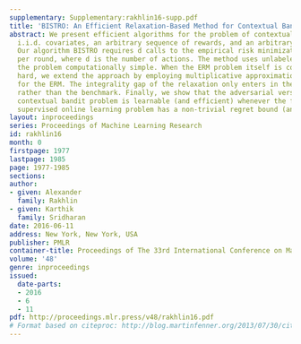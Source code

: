 ```yaml
---
supplementary: Supplementary:rakhlin16-supp.pdf
title: 'BISTRO: An Efficient Relaxation-Based Method for Contextual Bandits'
abstract: We present efficient algorithms for the problem of contextual bandits with
  i.i.d. covariates, an arbitrary sequence of rewards, and an arbitrary class of policies.
  Our algorithm BISTRO requires d calls to the empirical risk minimization (ERM) oracle
  per round, where d is the number of actions. The method uses unlabeled data to make
  the problem computationally simple. When the ERM problem itself is computationally
  hard, we extend the approach by employing multiplicative approximation algorithms
  for the ERM. The integrality gap of the relaxation only enters in the regret bound
  rather than the benchmark. Finally, we show that the adversarial version of the
  contextual bandit problem is learnable (and efficient) whenever the full-information
  supervised online learning problem has a non-trivial regret bound (and efficient).
layout: inproceedings
series: Proceedings of Machine Learning Research
id: rakhlin16
month: 0
firstpage: 1977
lastpage: 1985
page: 1977-1985
sections: 
author:
- given: Alexander
  family: Rakhlin
- given: Karthik
  family: Sridharan
date: 2016-06-11
address: New York, New York, USA
publisher: PMLR
container-title: Proceedings of The 33rd International Conference on Machine Learning
volume: '48'
genre: inproceedings
issued:
  date-parts:
  - 2016
  - 6
  - 11
pdf: http://proceedings.mlr.press/v48/rakhlin16.pdf
# Format based on citeproc: http://blog.martinfenner.org/2013/07/30/citeproc-yaml-for-bibliographies/
---
```

